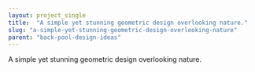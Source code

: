 ```yaml
---
layout: project_single
title:  "A simple yet stunning geometric design overlooking nature."
slug: "a-simple-yet-stunning-geometric-design-overlooking-nature"
parent: "back-pool-design-ideas"
---
```

A simple yet stunning geometric design overlooking nature.